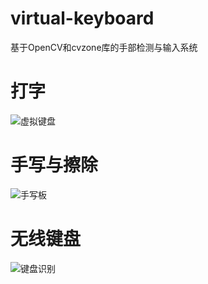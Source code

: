 # virtual-keyboard
基于OpenCV和cvzone库的手部检测与输入系统
# 打字
![虚拟键盘](https://github.com/youonly-once/virtual-keyboard/assets/67832925/409d5c4e-306b-4047-8808-46dff909d426)

# 手写与擦除
![手写板](https://github.com/youonly-once/virtual-keyboard/assets/67832925/4fe10e6f-b3ed-4a2a-89e8-e468a5ea48e8)

# 无线键盘
![键盘识别](https://github.com/youonly-once/virtual-keyboard/assets/67832925/11b83534-b6c9-4aa1-b5ca-10225cb6aeb1)
